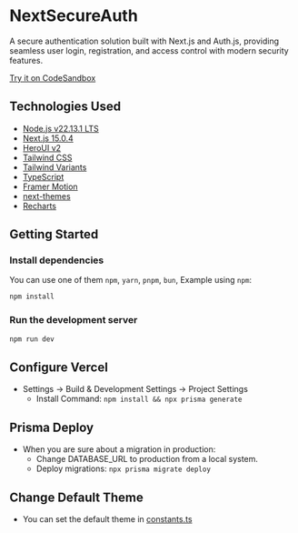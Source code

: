 # NextSecureAuth

A secure authentication solution built with Next.js and Auth.js,
providing seamless user login, registration, and access control with modern security features.

[Try it on CodeSandbox](https://githubbox.com/heroui-inc/heroui/next-app-template)

## Technologies Used

- [Node.js v22.13.1 LTS](https://nodejs.org/)
- [Next.js 15.0.4](https://nextjs.org/docs/getting-started)
- [HeroUI v2](https://heroui.com/)
- [Tailwind CSS](https://tailwindcss.com/)
- [Tailwind Variants](https://tailwind-variants.org)
- [TypeScript](https://www.typescriptlang.org/)
- [Framer Motion](https://www.framer.com/motion/)
- [next-themes](https://github.com/pacocoursey/next-themes)
- [Recharts](https://recharts.org/)

## Getting Started

### Install dependencies

You can use one of them `npm`, `yarn`, `pnpm`, `bun`, Example using `npm`:

```bash
npm install
```

### Run the development server

```bash
npm run dev
```

## Configure Vercel

* Settings -> Build & Development Settings -> Project Settings
  * Install Command: `npm install && npx prisma generate`

## Prisma Deploy

* When you are sure about a migration in production:
  * Change DATABASE_URL to production from a local system.
  * Deploy migrations: `npx prisma migrate deploy`

## Change Default Theme

* You can set the default theme in [constants.ts](components/theme/constants.ts)

